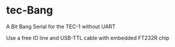 # tec-Bang
A Bit Bang Serial for the TEC-1 without UART

Use a free IO line and USB-TTL cable with embedded FT232R chip 

